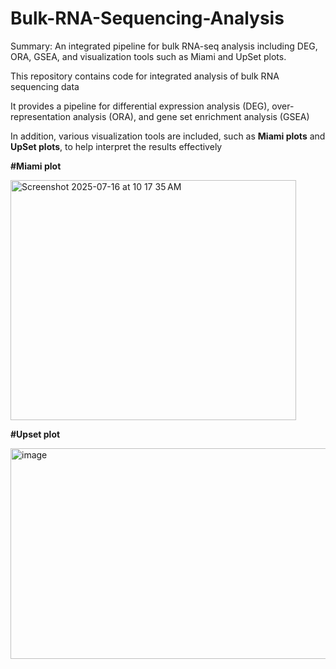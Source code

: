 # Bulk-RNA-Sequencing-Analysis
Summary: An integrated pipeline for bulk RNA-seq analysis including DEG, ORA, GSEA, and visualization tools such as Miami and UpSet plots.


This repository contains code for integrated analysis of bulk RNA sequencing data


It provides a pipeline for differential expression analysis (DEG), over-representation analysis (ORA), and gene set enrichment analysis (GSEA)  


In addition, various visualization tools are included, such as **Miami plots** and **UpSet plots**, to help interpret the results effectively





**#Miami plot**

<img width="457" height="384" alt="Screenshot 2025-07-16 at 10 17 35 AM" src="https://github.com/user-attachments/assets/d95d2e42-0155-492b-a0d9-cc9d8607dc41" />

**#Upset plot**

<img width="525" height="337" alt="image" src="https://github.com/user-attachments/assets/98285ec6-d204-4fe3-9e47-d44eeb020f83" />
